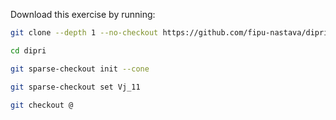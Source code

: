 Download this exercise by running:
```sh
git clone --depth 1 --no-checkout https://github.com/fipu-nastava/dipri.git

cd dipri

git sparse-checkout init --cone

git sparse-checkout set Vj_11

git checkout @

```